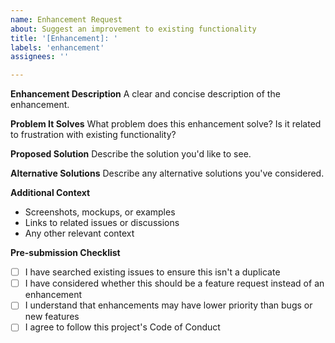 ```yaml
---
name: Enhancement Request
about: Suggest an improvement to existing functionality
title: '[Enhancement]: '
labels: 'enhancement'
assignees: ''

---
```


**Enhancement Description**
A clear and concise description of the enhancement.

**Problem It Solves**
What problem does this enhancement solve? Is it related to frustration with existing functionality?

**Proposed Solution**
Describe the solution you'd like to see.

**Alternative Solutions**
Describe any alternative solutions you've considered.

**Additional Context**
- Screenshots, mockups, or examples
- Links to related issues or discussions
- Any other relevant context

**Pre-submission Checklist**
- [ ] I have searched existing issues to ensure this isn't a duplicate
- [ ] I have considered whether this should be a feature request instead of an enhancement
- [ ] I understand that enhancements may have lower priority than bugs or new features
- [ ] I agree to follow this project's Code of Conduct
